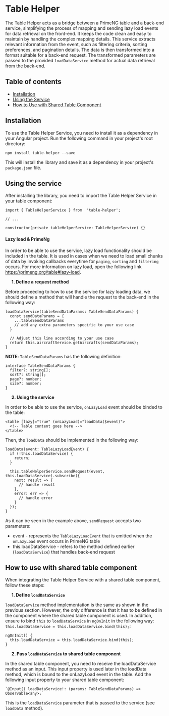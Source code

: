 
# Table Helper

The Table Helper acts as a bridge between a PrimeNG table and a back-end service, simplifying the process of mapping and sending lazy load events for data retrieval on the front-end. It keeps the code clean and easy to maintain by handling the complex mapping details. This service extracts relevant information from the event, such as filtering criteria, sorting preferences, and pagination details. The data is then transformed into a format suitable for a back-end request. The transformed parameters are passed to the provided `loadDataService` method for actual data retrieval from the back-end.


## Table of contents

- [Installation](#installation)
- [Using the Service](#using-the-service)
- [How to Use with Shared Table Component](#how-to-use-with-shared-table-component)


## Installation


To use the Table Helper Service, you need to install it as a dependency in your Angular project. Run the following command in your project's root directory:

`npm install table-helper --save`

This will install the library and save it as a dependency in your project's `package.json` file.


## Using the service


After installing the library, you need to import the Table Helper Service in your table component:

    import { TableHelperService } from  'table-helper';
    
    // ...

    constructor(private tableHelperService: TableHelperService) {}

#### Lazy load & PrimeNg

In order to be able to use the service, lazy load functionality should be included in the table. It is used in cases when we need to load small chunks of data by invoking callbacks everytime for `paging`, `sorting` and `filtering` occurs. For more information on lazy load, open the following link https://primeng.org/table#lazy-load.

&nbsp;&nbsp;&nbsp;&nbsp;&nbsp;**1. Define a request method**

Before proceeding to how to use the service for lazy loading data, we should define a method that will handle the request to the back-end in the following way:

    loadDataService(tableSendDataParams: TableSendDataParams) {
      const sendDataParams = {
        ...tableSendDataParams
        // add any extra parameters specific to your use case
      }
      
      // Adjust this line according to your use case
      return this.aircraftService.getAircrafts(sendDataParams);
    }

**NOTE**: `TableSendDataParams` has the following definition:

    interface TableSendDataParams {
      filter?: string[];
      sort?: string[];
      page?: number;
      size?: number;
    }

&nbsp;&nbsp;&nbsp;&nbsp;&nbsp;**2. Using the service**

In order to be able to use the service, `onLazyLoad` event should be binded to the table:

    <table [lazy]="true" (onLazyLoad)="loadData($event)">
      <!-- Table content goes here -->
    </table>

Then, the `loadData` should be implemented in the following way:

    loadData(event: TableLazyLoadEvent) {
      if (!this.loadDataService) {
        return;
      }
      
      this.tableHelperService.sendRequest(event, this.loadDataService).subscribe({
        next: result => {
          // handle result
        },
        error: err => {
          // handle error
        }
      });
    }

As it can be seen in the example above, `sendRequest` accepts two parameters:

 - event - represents the `TableLazyLoadEvent` that is emitted when the `onLazyLoad` event occurs in PrimeNG table
 - this.loadDataService - refers to the method defined earlier (`loadDataService`) that handles back-end request


## How to use with shared table component

When integrating the Table Helper Service with a shared table component, follow these steps:

&nbsp;&nbsp;&nbsp;&nbsp;&nbsp;**1. Define `loadDataService`**

`loadDataService` method implementation is the same as shown in the previous section. However, the only difference is that it has to be defined in the component where the shared table component is used. In addition, ensure to bind `this` to `loadDataService` in `ngOnInit` in the following way: `this.loadDataService = this.loadDataService.bind(this);`:

    ngOnInit() {
      this.loadDataService = this.loadDataService.bind(this);
    }

&nbsp;&nbsp;&nbsp;&nbsp;&nbsp;**2. Pass `loadDataService` to shared table component**

In the shared table component, you need to receive the loadDataService method as an input. This input property is used later in the loadData method, which is bound to the onLazyLoad event in the table. Add the following input property to your shared table component:


    `@Input() loadDataService!: (params: TableSendDataParams) => Observable<any>;`

This is the `loadDataService` parameter that is passed to the service (see `loadData` method).
